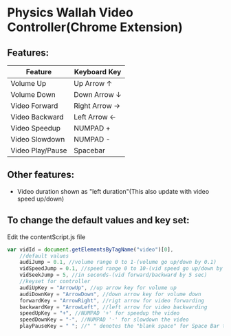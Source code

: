 # Physics Wallah Video Controller(Chrome Extension)

## Features:

| Feature          | Keyboard Key  |
| ---------------- | ------------- |
| Volume Up        | Up Arrow ↑    |
| Volume Down      | Down Arrow ↓  |
| Video Forward    | Right Arrow → |
| Video Backward   | Left Arrow ←  |
| Video Speedup    | NUMPAD +      |
| Video Slowdown   | NUMPAD -      |
| Video Play/Pause | Spacebar      |

## Other features:

- Video duration shown as "left duration"(This also update with video speed up/down)

## To change the default values and key set:

Edit the contentScript.js file

```javascript
var vidId = document.getElementsByTagName("video")[0],
	//default values
	audiJump = 0.1, //volume range 0 to 1-(volume go up/down by 0.1)
	vidSpeedJump = 0.1, //speed range 0 to 10-(vid speed go up/down by 0.1)
	vidSeekJump = 5, //in seconds-(vid forward/backward by 5 sec)
	//keyset for controller
	audiUpKey = "ArrowUp", //up arrow key for volume up
	audiDownKey = "ArrowDown", //down arrow key for volume down
	forwardKey = "ArrowRight", //rigt arrow for video forwarding
	backwardKey = "ArrowLeft", //left arrow for video backwarding
	speedUpKey = "+", //NUMPAD '+' for speedup the video
	speedDownKey = "-", //NUMPAD '-' for slowdown the video
	playPauseKey = " "; //" " denotes the "blank space" for Space Bar to pay and pause the vid
```
